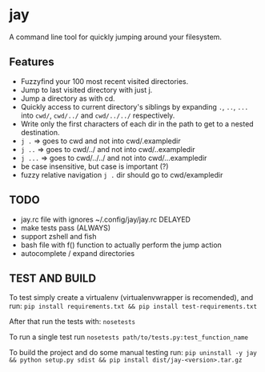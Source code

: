 jay
===

A command line tool for quickly jumping around your filesystem. 

## Features
* Fuzzyfind your 100 most recent visited directories. 
* Jump to last visited directory with just j.
* Jump a directory as with cd.
* Quickly access to current directory's siblings by expanding `.`, `..`, `...` 
  into `cwd/`, `cwd/../` and `cwd/../../` respectively.
* Write only the first characters of each dir in the path to get to a 
  nested destination.
* `j .` => goes to cwd and not into cwd/.exampledir
* `j ..` => goes to cwd/../ and not into cwd/..exampledir
* `j ...` => goes to cwd/../../ and not into cwd/...exampledir
* be case insensitive, but case is important (?)
* fuzzy relative navigation `j .` dir should go to cwd/exampledir


## TODO
* jay.rc file with ignores ~/.config/jay/jay.rc DELAYED
* make tests pass (ALWAYS)
* support zshell and fish
* bash file with f() function to actually perform the jump action
* autocomplete / expand directories


## TEST AND BUILD
To test simply create a virtualenv (virtualenvwrapper is recomended), and run:
`pip install requirements.txt && pip install test-requirements.txt`


After that run the tests with:
`nosetests`


To run a single test run
`nosetests path/to/tests.py:test_function_name`


To build the project and do some manual testing run:
`pip uninstall -y jay && python setup.py sdist && pip install dist/jay-<version>.tar.gz`
